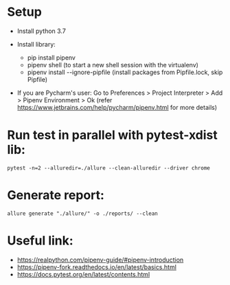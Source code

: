 # Setup
- Install python 3.7
- Install library:
    - pip install pipenv
    - pipenv shell (to start a new shell session with the virtualenv)
    - pipenv install --ignore-pipfile (install packages from Pipfile.lock, skip Pipfile)

- If you are Pycharm's user:
    Go to Preferences > Project Interpreter > Add > Pipenv Environment > Ok
    (refer https://www.jetbrains.com/help/pycharm/pipenv.html for more details)


# Run test in parallel with pytest-xdist lib:
    pytest -n=2 --alluredir=./allure --clean-alluredir --driver chrome


# Generate report:
    allure generate "./allure/" -o ./reports/ --clean


# Useful link:
- https://realpython.com/pipenv-guide/#pipenv-introduction
- https://pipenv-fork.readthedocs.io/en/latest/basics.html
- https://docs.pytest.org/en/latest/contents.html